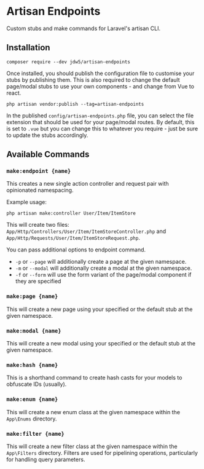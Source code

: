 # Artisan Endpoints

Custom stubs and make commands for Laravel's artisan CLI.

## Installation
```console
composer require --dev jdw5/artisan-endpoints
```

Once installed, you should publish the configuration file to customise your stubs by publishing them. This is also required to change the default page/modal stubs to use your own components - and change from Vue to react.
```console
php artisan vendor:publish --tag=artisan-endpoints
```

In the published `config/artisan-endpoints.php` file, you can select the file extension that should be used for your page/modal routes. By default, this is set to `.vue` but you can change this to whatever you require - just be sure to update the stubs accordingly.

## Available Commands

### `make:endpoint {name}`
This creates a new single action controller and request pair with opinionated namespacing. 

Example usage:
```console
php artisan make:controller User/Item/ItemStore
```

This will create two files: `App/Http/Controllers/User/Item/ItemStoreController.php` and `App/Http/Requests/User/Item/ItemStoreRequest.php`.

You can pass additional options to endpoint command.
- `-p` or `--page` will additionally create a page at the given namespace.
- `-m` or `--modal` will additionally create a modal at the given namespace.
- `-f` or `--form` will use the form variant of the page/modal component if they are specified

### `make:page {name}`
This will create a new page using your specified or the default stub at the given namespace.

### `make:modal {name}`
This will create a new modal using your specified or the default stub at the given namespace.

### `make:hash {name}`
This is a shorthand command to create hash casts for your models to obfuscate IDs (usually).

### `make:enum {name}`
This will create a new enum class at the given namespace within the `App\Enums` directory.

### `make:filter {name}`
This will create a new filter class at the given namespace within the `App\Filters` directory. Filters are used for pipelining operations, particularly for handling query parameters.
